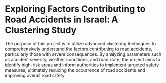 # Exploring Factors Contributing to Road Accidents in Israel: A Clustering Study
The purpose of this project is to utilize advanced clustering techniques to comprehensively understand the factors contributing to road accidents, particularly those with severe consequences. By analyzing parameters such as accident severity, weather conditions, and road state, the project aims to identify high-risk areas and inform authorities to implement targeted safety measures, ultimately reducing the occurrence of road accidents and improving overall road safety.
